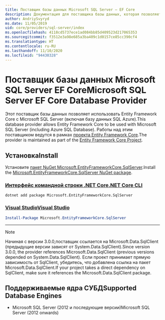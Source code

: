 ```yaml
---
title: Поставщик базы данных Microsoft SQL Server — EF Core
description: Документация для поставщика базы данных, которая позволяет использовать Entity Framework Core с Microsoft SQL Server
author: AndriySvyryd
ms.date: 11/05/2019
uid: core/providers/sql-server/index
ms.openlocfilehash: 4118cd5737ece1ad084bb85d409523d217065353
ms.sourcegitcommit: f3512e3a98e685a3ba409c1d0157ce85cc390cf4
ms.translationtype: HT
ms.contentlocale: ru-RU
ms.lasthandoff: 11/10/2020
ms.locfileid: "94430328"
---
```

# <a name="microsoft-sql-server-ef-core-database-provider"></a><span data-ttu-id="aea2a-103">Поставщик базы данных Microsoft SQL Server EF Core</span><span class="sxs-lookup"><span data-stu-id="aea2a-103">Microsoft SQL Server EF Core Database Provider</span></span>

<span data-ttu-id="aea2a-104">Этот поставщик базы данных позволяет использовать Entity Framework Core с Microsoft SQL Server (включая базу данных SQL Azure).</span><span class="sxs-lookup"><span data-stu-id="aea2a-104">This database provider allows Entity Framework Core to be used with Microsoft SQL Server (including Azure SQL Database).</span></span> <span data-ttu-id="aea2a-105">Работы над этим поставщиком ведутся в рамках [проекта Entity Framework Core](https://github.com/dotnet/efcore).</span><span class="sxs-lookup"><span data-stu-id="aea2a-105">The provider is maintained as part of the [Entity Framework Core Project](https://github.com/dotnet/efcore).</span></span>

## <a name="install"></a><span data-ttu-id="aea2a-106">Установка</span><span class="sxs-lookup"><span data-stu-id="aea2a-106">Install</span></span>

<span data-ttu-id="aea2a-107">Установите [пакет NuGet Microsoft.EntityFrameworkCore.SqlServer](https://www.nuget.org/packages/Microsoft.EntityFrameworkCore.SqlServer/).</span><span class="sxs-lookup"><span data-stu-id="aea2a-107">Install the [Microsoft.EntityFrameworkCore.SqlServer NuGet package](https://www.nuget.org/packages/Microsoft.EntityFrameworkCore.SqlServer/).</span></span>

### <a name="net-core-cli"></a>[<span data-ttu-id="aea2a-108">Интерфейс командной строки .NET Core</span><span class="sxs-lookup"><span data-stu-id="aea2a-108">.NET Core CLI</span></span>](#tab/dotnet-core-cli)

```dotnetcli
dotnet add package Microsoft.EntityFrameworkCore.SqlServer
```

### <a name="visual-studio"></a>[<span data-ttu-id="aea2a-109">Visual Studio</span><span class="sxs-lookup"><span data-stu-id="aea2a-109">Visual Studio</span></span>](#tab/vs)

```powershell
Install-Package Microsoft.EntityFrameworkCore.SqlServer
```

***

> [!NOTE]
> <span data-ttu-id="aea2a-110">Начиная с версии 3.0.0,поставщик ссылается на Microsoft.Data.SqlClient (предыдущие версии зависят от System.Data.SqlClient).</span><span class="sxs-lookup"><span data-stu-id="aea2a-110">Since version 3.0.0, the provider references Microsoft.Data.SqlClient (previous versions depended on System.Data.SqlClient).</span></span> <span data-ttu-id="aea2a-111">Если проект принимает прямую зависимость от SqlClient, убедитесь, что добавлена ссылка на пакет Microsoft.Data.SqlClient.</span><span class="sxs-lookup"><span data-stu-id="aea2a-111">If your project takes a direct dependency on SqlClient, make sure it references the Microsoft.Data.SqlClient package.</span></span>

## <a name="supported-database-engines"></a><span data-ttu-id="aea2a-112">Поддерживаемые ядра СУБД</span><span class="sxs-lookup"><span data-stu-id="aea2a-112">Supported Database Engines</span></span>

* <span data-ttu-id="aea2a-113">Microsoft SQL Server (2012 и последующие версии)</span><span class="sxs-lookup"><span data-stu-id="aea2a-113">Microsoft SQL Server (2012 onwards)</span></span>
